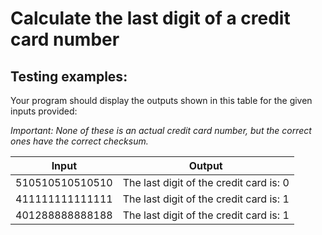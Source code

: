 # Calculate the last digit of a credit card number

## Testing examples:

Your program should display the outputs shown in this table for the given
inputs provided:

*Important: None of these is an actual credit card number, but the correct
ones have the correct checksum.*

| Input           | Output                                  |
| --------------- | --------------------------------------- |
| 510510510510510 | The last digit of the credit card is: 0 |
| 411111111111111 | The last digit of the credit card is: 1 |
| 401288888888188 | The last digit of the credit card is: 1 |
